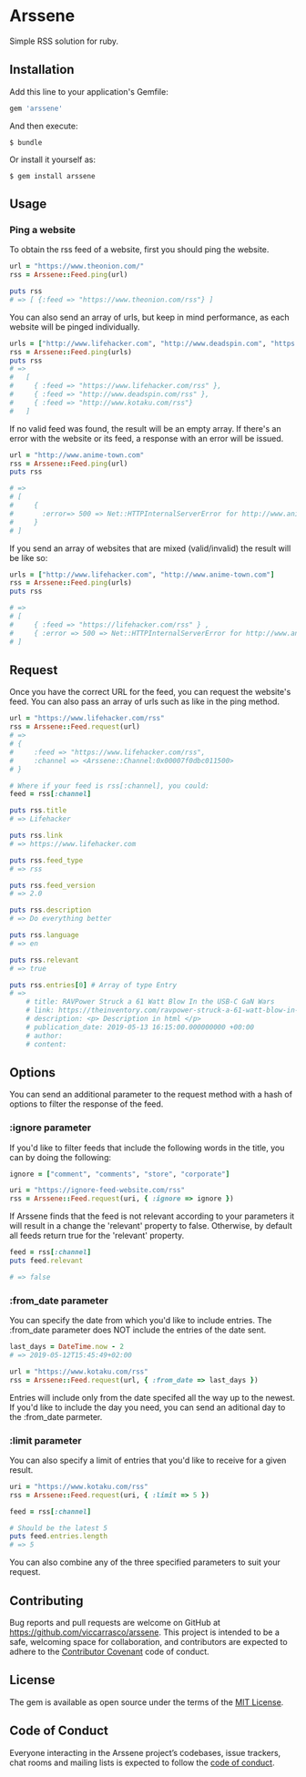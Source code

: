 # Arssene

Simple RSS solution for ruby. 

## Installation

Add this line to your application's Gemfile:

```ruby
gem 'arssene'
```

And then execute:

    $ bundle

Or install it yourself as:

    $ gem install arssene

## Usage

### Ping a website
To obtain the rss feed of a website, first you should ping the website.

```ruby
url = "https://www.theonion.com/"
rss = Arssene::Feed.ping(url)

puts rss
# => [ {:feed => "https://www.theonion.com/rss"} ]
```

You can also send an array of urls, but keep in mind performance, as each website will be pinged individually.

```ruby
urls = ["http://www.lifehacker.com", "http://www.deadspin.com", "https://www.kotaku.com"]
rss = Arssene::Feed.ping(urls)
puts rss
# => 
#   [ 
#     { :feed => "https://www.lifehacker.com/rss" }, 
#     { :feed => "http://www.deadspin.com/rss" }, 
#     { :feed => "http://www.kotaku.com/rss"} 
#   ]

```

If no valid feed was found, the result will be an empty array. If there's an error with the website or its feed, a response with an error will be issued.

```ruby
url = "http://www.anime-town.com"
rss = Arssene::Feed.ping(url)
puts rss

# =>
# [
#     {
#       :error=> 500 => Net::HTTPInternalServerError for http://www.anime-town.com/
#     }
# ]
```

If you send an array of websites that are mixed (valid/invalid) the result will be like so:

```ruby
urls = ["http://www.lifehacker.com", "http://www.anime-town.com"]
rss = Arssene::Feed.ping(urls)
puts rss

# =>
# [
#     { :feed => "https://lifehacker.com/rss" } ,
#     { :error => 500 => Net::HTTPInternalServerError for http://www.anime-town.com/ }
# ]
```

## Request

Once you have the correct URL for the feed, you can request the website's feed. You can also pass an array of urls such as like in the ping method.

```ruby
url = "https://www.lifehacker.com/rss"
rss = Arssene::Feed.request(url)
# => 
# {
#     :feed => "https://www.lifehacker.com/rss",
#     :channel => <Arssene::Channel:0x00007f0dbc011500>
# }

# Where if your feed is rss[:channel], you could:
feed = rss[:channel]

puts rss.title
# => Lifehacker

puts rss.link
# => https://www.lifehacker.com

puts rss.feed_type
# => rss 

puts rss.feed_version
# => 2.0

puts rss.description
# => Do everything better

puts rss.language
# => en

puts rss.relevant
# => true

puts rss.entries[0] # Array of type Entry
# =>
    # title: RAVPower Struck a 61 Watt Blow In the USB-C GaN Wars
    # link: https://theinventory.com/ravpower-struck-a-61-watt-blow-in-the-usb-c-gan-wars-1834586407
    # description: <p> Description in html </p>
    # publication_date: 2019-05-13 16:15:00.000000000 +00:00
    # author: 
    # content: 
```

## Options
You can send an additional parameter to the request method with a hash of options to filter the response of the feed.

### :ignore parameter
If you'd like to filter feeds that include the following words in the title, you can by doing the following:

```ruby
ignore = ["comment", "comments", "store", "corporate"]

uri = "https://ignore-feed-website.com/rss"
rss = Arssene::Feed.request(uri, { :ignore => ignore })
```
If Arssene finds that the feed is not relevant according to your parameters it will result in a change the 'relevant' property to false. Otherwise, by default all feeds return true for the 'relevant' property.

```ruby
feed = rss[:channel]
puts feed.relevant

# => false
```

### :from_date parameter
You can specify the date from which you'd like to include entries. The :from_date parameter does NOT include the entries of the date sent.

```ruby
last_days = DateTime.now - 2
# => 2019-05-12T15:45:49+02:00

url = "https://www.kotaku.com/rss"
rss = Arssene::Feed.request(url, { :from_date => last_days })
```
Entries will include only from the date specifed all the way up to the newest. If you'd like to include the day you need, you can send an aditional day to the :from_date parmeter.

### :limit parameter
You can also specify a limit of entries that you'd like to receive for a given result.

```ruby
uri = "https://www.kotaku.com/rss"
rss = Arssene::Feed.request(uri, { :limit => 5 })

feed = rss[:channel]

# Should be the latest 5
puts feed.entries.length
# => 5 
```

You can also combine any of the three specified parameters to suit your request.

## Contributing

Bug reports and pull requests are welcome on GitHub at https://github.com/viccarrasco/arssene. This project is intended to be a safe, welcoming space for collaboration, and contributors are expected to adhere to the [Contributor Covenant](http://contributor-covenant.org) code of conduct.

## License

The gem is available as open source under the terms of the [MIT License](https://opensource.org/licenses/MIT).

## Code of Conduct

Everyone interacting in the Arssene project’s codebases, issue trackers, chat rooms and mailing lists is expected to follow the [code of conduct](https://github.com/viccarrasco/arssene/blob/master/CODE_OF_CONDUCT.md).
